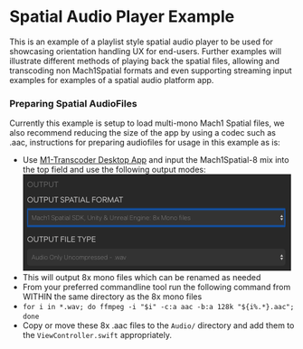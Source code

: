 # Spatial Audio Player Example

This is an example of a playlist style spatial audio player to be used for showcasing orientation handling UX for end-users. Further examples will illustrate different methods of playing back the spatial files, allowing and transcoding non Mach1Spatial formats and even supporting streaming input examples for examples of a spatial audio platform app.

### Preparing Spatial AudioFiles
Currently this example is setup to load multi-mono Mach1 Spatial files, we also recommend reducing the size of the app by using a codec such as .aac, instructions for preparing audiofiles for usage in this example as is:

- Use [M1-Transcoder Desktop App](https://www.mach1.tech/spatial-system#transcoder) and input the Mach1Spatial-8 mix into the top field and use the following output modes: 
![m1-transcoder-outputs](./.readme/m1transcode-outputs.png)
- This will output 8x mono files which can be renamed as needed
- From your preferred commandline tool run the following command from WITHIN the same directory as the 8x mono files
- `for i in *.wav; do ffmpeg -i "$i" -c:a aac -b:a 128k "${i%.*}.aac"; done`
- Copy or move these 8x .aac files to the `Audio/` directory and add them to the `ViewController.swift` appropriately.